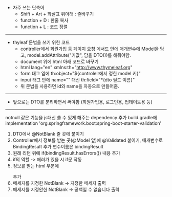 - 자주 쓰는 단축어
  - Shift + Art + 화살표 위아래 : 줄바꾸기
  - function + D : 한줄 복사
  - function + L : 코드 정렬

<hr>

- thyleaf 문법을 쓰기 위한 코드
  - controller에서 회원가입 등 페이지 요청 메서드 안에 매개변수에 Model을 담고, model.addAttribute("키값", 담을 DTO())를 해줘야함.
  - document 위에 html 아래 코드로 바꾸기
  - html lang="en" xmlns:th="http://www.thymeleaf.org"
  - form 태그 옆에 th:object="${controlelr에서 정한 model 키}"
  - input 태그 안에 name="" 대신 th:field="*{dto 필드 이름}"
  - 위 문법을 사용하면 id와 name을 자동으로 만들어줌.

<hr>

- 앞으로는 DTO를 분리하면서 써야함 (회원가입용, 로그인용, 업데이트용 등)

<hr>

notnull 같은 기능을 js대신 쓸 수 있게 해주는 dependency 추가
build.gradle에 implementation 'org.springframework.boot:spring-boot-starter-validation' <br>

1. DTO에서 @NotBlank 줄 곳에 붙이기
2. Controller에서 정보를 받는 곳(@Model 앞)에 @Validated 붙이기, 매개변수로 BindingResult 추가 변수이름은 bindingResult
3. 원래 리턴 위에 if(bindingResult.hasErrors()) 내용 추가
4. if의 역할 -> 에러가 있을 시 if문 작동
5. 정보를 받는 html 부분에 <p th:if="${#fields.hasErrors('dto필드 이름')}" th:errors="*{dto 필드 이름}"></p> 추가
6. 메세지를 지정한 NotBlank -> 지정한 메세지 출력
7. 메세지를 지정안한 NotBlank -> 공백일 수 없습니다 출력